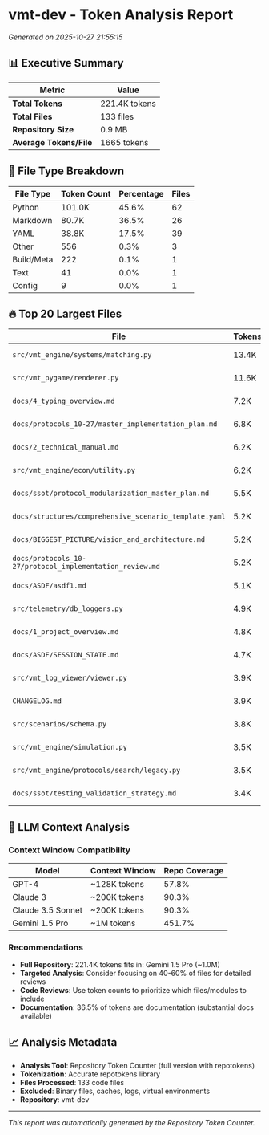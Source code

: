 # vmt-dev - Token Analysis Report

*Generated on 2025-10-27 21:55:15*

## 📊 Executive Summary

| Metric | Value |
|--------|--------|
| **Total Tokens** | 221.4K tokens |
| **Total Files** | 133 files |
| **Repository Size** | 0.9 MB |
| **Average Tokens/File** | 1665 tokens |

## 📄 File Type Breakdown

| File Type | Token Count | Percentage | Files |
|-----------|-------------|------------|-------|
| Python | 101.0K | 45.6% | 62 |
| Markdown | 80.7K | 36.5% | 26 |
| YAML | 38.8K | 17.5% | 39 |
| Other | 556 | 0.3% | 3 |
| Build/Meta | 222 | 0.1% | 1 |
| Text | 41 | 0.0% | 1 |
| Config | 9 | 0.0% | 1 |

## 🔥 Top 20 Largest Files

| File | Tokens | Size |
|------|--------|------|
| `src/vmt_engine/systems/matching.py` | 13.4K | 0.1 MB |
| `src/vmt_pygame/renderer.py` | 11.6K | 0.1 MB |
| `docs/4_typing_overview.md` | 7.2K | 0.0 MB |
| `docs/protocols_10-27/master_implementation_plan.md` | 6.8K | 0.0 MB |
| `docs/2_technical_manual.md` | 6.2K | 0.0 MB |
| `src/vmt_engine/econ/utility.py` | 6.2K | 0.0 MB |
| `docs/ssot/protocol_modularization_master_plan.md` | 5.5K | 0.0 MB |
| `docs/structures/comprehensive_scenario_template.yaml` | 5.2K | 0.0 MB |
| `docs/BIGGEST_PICTURE/vision_and_architecture.md` | 5.2K | 0.0 MB |
| `docs/protocols_10-27/protocol_implementation_review.md` | 5.2K | 0.0 MB |
| `docs/ASDF/asdf1.md` | 5.1K | 0.0 MB |
| `src/telemetry/db_loggers.py` | 4.9K | 0.0 MB |
| `docs/1_project_overview.md` | 4.8K | 0.0 MB |
| `docs/ASDF/SESSION_STATE.md` | 4.7K | 0.0 MB |
| `src/vmt_log_viewer/viewer.py` | 3.9K | 0.0 MB |
| `CHANGELOG.md` | 3.9K | 0.0 MB |
| `src/scenarios/schema.py` | 3.8K | 0.0 MB |
| `src/vmt_engine/simulation.py` | 3.5K | 0.0 MB |
| `src/vmt_engine/protocols/search/legacy.py` | 3.5K | 0.0 MB |
| `docs/ssot/testing_validation_strategy.md` | 3.4K | 0.0 MB |


## 🤖 LLM Context Analysis

### Context Window Compatibility

| Model | Context Window | Repo Coverage |
|-------|---------------|---------------|
| GPT-4 | ~128K tokens | 57.8% |
| Claude 3 | ~200K tokens | 90.3% |
| Claude 3.5 Sonnet | ~200K tokens | 90.3% |
| Gemini 1.5 Pro | ~1M tokens | 451.7% |

### Recommendations

- **Full Repository**: 221.4K tokens fits in: Gemini 1.5 Pro (~1.0M)
- **Targeted Analysis**: Consider focusing on 40-60% of files for detailed reviews
- **Code Reviews**: Use token counts to prioritize which files/modules to include
- **Documentation**: 36.5% of tokens are documentation (substantial docs available)


## 📈 Analysis Metadata

- **Analysis Tool**: Repository Token Counter (full version with repotokens)
- **Tokenization**: Accurate repotokens library
- **Files Processed**: 133 code files
- **Excluded**: Binary files, caches, logs, virtual environments
- **Repository**: vmt-dev

---

*This report was automatically generated by the Repository Token Counter.*
